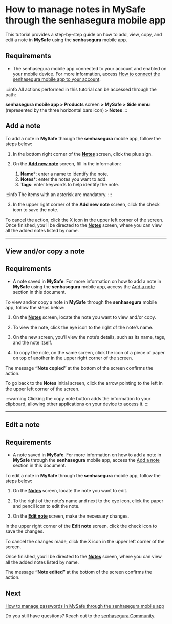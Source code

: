 # How to manage notes in MySafe through the senhasegura mobile app

This tutorial provides a step-by-step guide on how to add, view, copy, and edit a note in **MySafe** using the **senhasegura** mobile app.

## Requirements

* The senhasegura mobile app connected to your account and enabled on your mobile device. For more information, access [How to connect the senhasegura mobile app to your account](/v3-32/docs/senhasegura-mobile-app-how-to-connect-the-senhasegura-app).


:::info
All actions performed in this tutorial can be accessed through the path:

**senhasegura mobile app > Products** screen **> MySafe > Side menu** (represented by the three horizontal bars icon) **> Notes**
:::


## Add a note


To add a note in **MySafe** through the **senhasegura** mobile app, follow the steps below:

1. In the bottom right corner of the **[Notes](/v3-32/docs/senhasegura-mobile-app-mysafe-notes)** screen, click the plus sign.

2. On the [**Add new note**](/v3-32/docs/senhasegura-mobile-app-add-edit-note-screens) screen, fill in the information:
    1. **Name***: enter a name to identify the note.
    2. **Notes***: enter the notes you want to add.
    3. **Tags**: enter keywords to help identify the note.

:::info
The items with an asterisk are mandatory.
:::

3. In the upper right corner of the **Add new note** screen, click the check icon to save the note.

To cancel the action, click the X icon in the upper left corner of the screen.
Once finished, you’ll be directed to the [**Notes**](/v3-32/docs/senhasegura-mobile-app-mysafe-notes) screen, where you can view all the added notes listed by name.
***


## View and/or copy a note

## Requirements

* A note saved in **MySafe**. For more information on how to add a note in **MySafe** using the **senhasegura** mobile app, access the [Add a note](/v3-32/docs/senhasegura-mobile-app-how-to-manage-notes-in-mysafe#add-a-note) section in this document.

To view and/or copy a note in **MySafe** through the **senhasegura** mobile app, follow the steps below:

1. On the **[Notes](/v3-32/docs/senhasegura-mobile-app-mysafe-notes)** screen, locate the note you want to view and/or copy.

2. To view the note, click the eye icon to the right of the note’s name.
3. On the new screen, you’ll view the note’s details, such as its name, tags, and the note itself.
4. To copy the note, on the same screen, click the icon of a piece of paper on top of another in the upper right corner of the screen.

The message **“Note copied”** at the bottom of the screen confirms the action.

To go back to the **Notes** initial screen, click the arrow pointing to the left in the upper left corner of the screen.


:::warning
Clicking the copy note button adds the information to your clipboard, allowing other applications on your device to access it.
:::


***
## Edit a note


##  Requirements

* A note saved in **MySafe**. For more information on how to add a note in **MySafe** through the **senhasegura** mobile app, access the [Add a note](/v3-32/docs/senhasegura-mobile-app-how-to-manage-notes-in-mysafe#add-a-note) section in this document.

To edit a note in **MySafe** through the **senhasegura** mobile app, follow the steps below:

1. On the **[Notes](/v3-32/docs/senhasegura-mobile-app-mysafe-notes)** screen, locate the note you want to edit.

2. To the right of the note’s name and next to the eye icon, click the paper and pencil icon to edit the note.
3. On the [**Edit note**](/v3-32/docs/senhasegura-mobile-app-add-edit-note-screens) screen, make the necessary changes.


 In the upper right corner of the **Edit note** screen, click the check icon to save the changes.

To cancel the changes made, click the X icon in the upper left corner of the screen.

Once finished, you’ll be directed to the **[Notes](/v3-32/docs/senhasegura-mobile-app-mysafe-notes)**  screen, where you can view all the added notes listed by name.


The message **“Note edited”** at the bottom of the screen confirms the action.

## Next
[How to manage passwords in MySafe through the senhasegura mobile app](/v3-32/docs/senhasegura-mobile-app-how-to-manage-passwords-in-mysafe)

Do you still have questions? Reach out to the [senhasegura Community](https://community.senhasegura.io/).
